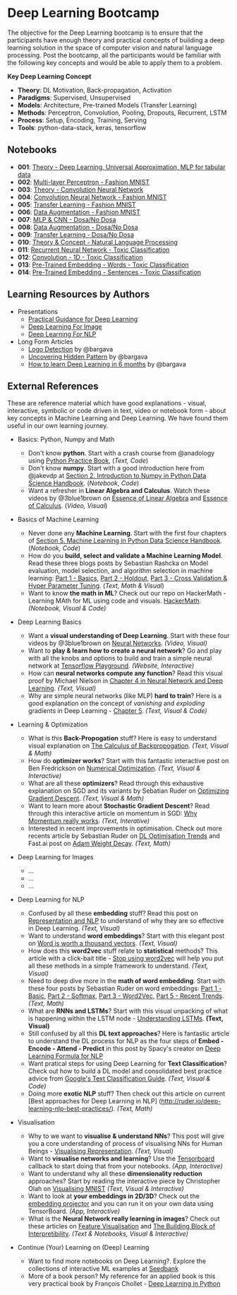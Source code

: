 # Deep Learning Bootcamp

The objective for the Deep Learning bootcamp is to ensure that the participants have enough theory and practical concepts of building a deep learning solution in the space of computer vision and natural language processing. Post the bootcamp, all the participants would be familiar with the following key concepts and would be able to apply them to a problem.

**Key Deep Learning Concept**
- **Theory**: DL Motivation, Back-propagation, Activation
- **Paradigms**: Supervised, Unsupervised
- **Models**: Architecture, Pre-trained Models (Transfer Learning)
- **Methods**: Perceptron, Convolution, Pooling, Dropouts, Recurrent, LSTM
- **Process**: Setup, Encoding, Training, Serving
- **Tools**: python-data-stack, keras, tensorflow

## Notebooks

- **001**: [Theory - Deep Learning, Universal Approximation, MLP for tabular data](/001-Theory-DL.ipynb)
- **002**: [Multi-layer Perceptron - Fashion MNIST](002-MLP-Fashion.ipynb)
- **003**: [Theory - Convolution Neural Network](/003-Theory-CNN.ipynb)
- **004**: [Convolution Neural Network - Fashion MNIST](/004-CNN-Fashion.ipynb)
- **005**: [Transfer Learning - Fashion MNIST](/005-Transfer-Learning-Fashion.ipynb)
- **006**: [Data Augmentation - Fashion MNIST](/006-Data-Augmentation-Fashion.ipynb)
- **007**: [MLP & CNN - Dosa/No Dosa](/007-MLP-CNN-DosaNoDosa.ipynb)
- **008**: [Data Augmentation - Dosa/No Dosa](/008-Data-Aug-DosaNoDosa.ipynb)
- **009**: [Transfer Learning - Dosa/No Dosa](/009-Transfer-Learning-DosaNoDosa.ipynb)
- **010**: [Theory & Concept - Natural Language Processing](010-NLP-Basics.ipynb)
- **011**: [Recurrent Neural Network - Toxic Classification](/011-RNN-LSTM-Toxic.ipynb)
- **012**: [Convolution - 1D - Toxic Classification](/012-CNN-1D-Toxic.ipynb)
- **013**: [Pre-Trained Embedding - Words - Toxic Classification](/013-PreTrained-Words-Toxic.ipynb)
- **014**: [Pre-Trained Embedding - Sentences - Toxic Classification](014-PreTrained-Sentence-Toxic.ipynb)

## Learning Resources by Authors

- Presentations
  - [Practical Guidance for Deep Learning](/dl-practical-guidance.pdf)
  - [Deep Learning For Image](https://speakerdeck.com/amitkaps/deep-learning-for-image)
  - [Deep Learning For NLP](https://www.slideshare.net/amitkaps/deep-learning-for-nlp-69972908) 
- Long Form Articles 
  - [Logo Detection](https://www.oreilly.com/ideas/logo-detection-using-apache-mxnet)  by @bargava
  - [Uncovering Hidden Pattern](https://www.oreilly.com/ideas/uncovering-hidden-patterns-through-machine-learning) by @bargava
  - [How to learn Deep Learning in 6 months](https://towardsdatascience.com/how-to-learn-deep-learning-in-6-months-e45e40ef7d48) by @bargava


## External References
These are reference material which have good explanations - visual, interactive, symbolic or code driven in text, video or notebook form - about key concepts in Machine Learning and Deep Learning. We have found them useful in our own learning journey.

- Basics: Python, Numpy and Math
  - Don't know **python**. Start with a crash course from @anadology using [Python Practice Book](https://anandology.com/python-practice-book/), (*Text, Code*)
  - Don't know **numpy**. Start with a good introduction here from @jakevdp at [Section 2. Introduction to Numpy in Python Data Science Handbook](https://jakevdp.github.io/PythonDataScienceHandbook/). (*Notebook, Code*)
  - Want a refresher in **Linear Algebra and Calculus**. Watch these videos by @3blue1brown on [Essence of Linear Algebra](https://www.youtube.com/playlist?list=PLZHQObOWTQDPD3MizzM2xVFitgF8hE_ab) and [Essence of Calculus](https://www.youtube.com/playlist?list=PLZHQObOWTQDMsr9K-rj53DwVRMYO3t5Yr). (*Video, Visual*)

- Basics of Machine Learning
  - Never done any **Machine Learning**. Start with the first four chapters of [Section 5. Machine Learning in Python Data Science Handbook](https://jakevdp.github.io/PythonDataScienceHandbook/). (*Notebook, Code*)
  - How do you **build, select and validate a Machine Learning Model**. Read these three blogs posts by Sebastian Rashcka on Model evaluation, model selection, and algorithm selection in machine learning: [Part 1 - Basics](https://sebastianraschka.com/blog/2016/model-evaluation-selection-part1.html), [Part 2 - Holdout](https://sebastianraschka.com/blog/2016/model-evaluation-selection-part2.html), [Part 3 - Cross Validation & Hyper Parameter Tuning](https://sebastianraschka.com/blog/2016/model-evaluation-selection-part2.html). (*Text, Math & Visual*)
  - Want to know **the math in ML**? Check out our repo on HackerMath - Learning MAth for ML using code and visuals. [HackerMath](https://github.com/amitkaps/hackermath/). *(Notebook, Visual & Code)*

- Deep Learning Basics
  - Want a **visual understanding of Deep Learning**. Start with these four videos by @3blue1brown on [Neural Networks](https://www.youtube.com/watch?v=aircAruvnKk&list=PLZHQObOWTQDNU6R1_67000Dx_ZCJB-3pi). *(Video, Visual)*
  - Want to **play & learn how to create a neural network**? Go and play with all the knobs and options to build and train a simple neural network at [Tensorflow Playground](https://playground.tensorflow.org/). *(Website, Interactive)* 
  - How can **neural networks compute any function**? Read this visual proof by Michael Nielson in [Chapter 4 in Neural Network and Deep Learning](http://neuralnetworksanddeeplearning.com/chap4.html). *(Text, Visual)*
  - Why are simple neural networks (like MLP) **hard to train**? Here is a good explanation on the concept of *vanishing* and *exploding* gradients in Deep Learning - [Chapter 5](http://neuralnetworksanddeeplearning.com/chap5.html). *(Text, Visual & Code)*


- Learning & Optimization
  - What is this **Back-Propogation** stuff? Here is easy to understand visual explanation on [The Calculus of Backpropogation](http://colah.github.io/posts/2015-08-Backprop/). *(Text, Visual & Math)*
  - How do **optimizer works**? Start with this fantastic interactive post on Ben Fredrickson on [Numerical Optimization](https://www.benfrederickson.com/numerical-optimization/). *(Text, Visual & Interactive)*
  - What are all these **optimizers**? Read through this exhaustive explanation on SGD and its variants by Sebatian Ruder on [Optimizing Gradient Descent](http://ruder.io/optimizing-gradient-descent/). *(Text, Visual & Math)*
  - Want to learn more about **Stochastic Gradient Descent**? Read through this interactive article on momentum in SGD: [Why Momentum really works](https://distill.pub/2017/momentum/). *(Text, Interative)*
  - Interested in recent improvements in optimisation. Check out more recents article by Sebastian Ruder on [DL Optimisation Trends](http://ruder.io/deep-learning-optimization-2017/) and Fast.ai post on [Adam Weight Decay](http://www.fast.ai/2018/07/02/adam-weight-decay/). *(Text, Math)*
  

- Deep Learning for Images
  - ...
  - ...
  - ...


- Deep Learning for NLP
  - Confused by all these **embedding** stuff? Read this post on [Representation and NLP](http://colah.github.io/posts/2014-07-NLP-RNNs-Representations/) to understand of why they are so effective in Deep Learning. *(Text, Visual)*
  - Want to understand **word embeddings**? Start with this elegant post on [Word is worth a thousand vectors](https://multithreaded.stitchfix.com/blog/2015/03/11/word-is-worth-a-thousand-vectors/). *(Text, Visual)*
  - How does this **word2vec** stuff relate to **statistical** methods? This article with a click-bait title -  [Stop using word2vec](https://multithreaded.stitchfix.com/blog/2017/10/18/stop-using-word2vec/) will help you put all these methods in a simple framework to understand. *(Text, Visual)*
  - Need to deep dive more in the **math of word embedding**. Start with these four posts by Sebastian Ruder on word embeddings: [Part 1 - Basic](http://ruder.io/word-embeddings-1/), [Part 2 - Softmax](http://ruder.io/word-embeddings-2/),  [Part 3 - Word2Vec](http://ruder.io/secret-word2vec/), [Part 5 - Recent Trends](http://ruder.io/word-embeddings-2017/index.html). *(Text, Math)*
  - What are **RNNs and LSTMs**? Start with this visual unpacking of what is happening within the LSTM node - [Understanding LSTMs](http://colah.github.io/posts/2015-08-Understanding-LSTMs/). **(Text, Visual)**
  - Still confused by all this **DL text approaches**? Here is fantastic article to understand the DL process for NLP as the four steps of **Embed - Encode - Attend - Predict** in this post by Spacy's creator on [Deep Learning Formula for NLP](https://explosion.ai/blog/deep-learning-formula-nlp)
  - Want pratical steps for using Deep Learning for **Text Classification**? Check out how to build a DL model and consolidated best practice advice from [Google's Text Classification Guide](https://developers.google.com/machine-learning/guides/text-classification/step-2-5). *(Text, Visual & Code)*
  - Doing more **exotic NLP** stuff? Then check out this article on current [Best approaches for Deep Learning in NLP] (http://ruder.io/deep-learning-nlp-best-practices/). *(Text, Math)*

- Visualisation
  - Why to we want to **visualise & understand NNs**? This post will give you a core understanding of process of visualising NNs for Human Beings - [Visualising Representation](http://colah.github.io/posts/2015-01-Visualizing-Representations/). *(Text, Visual)*
  - Want to **visualise networks and learning**? Use the [Tensorboard](https://www.tensorflow.org/guide/summaries_and_tensorboard) callback to start doing that from your notebooks. *(App, Interactive)*
  - Want to understand why all these **dimensionality reduction** approaches? Start by reading the interactive piece by Christopher Olah on [Visualising MNIST](http://colah.github.io/posts/2014-10-Visualizing-MNIST/) *(Text, Visual & Interactive)*
  - Want to look at **your embeddings in 2D/3D**? Check out the [embedding projector](https://projector.tensorflow.org/) and you can run it on your own data using TensorBoard. *(App, Interactive)*
  - What is the **Neural Network really learning in images**? Check out these articles on [Feature Visualisation](https://distill.pub/2017/feature-visualization/) and [The Building Block of Interpretibility](https://distill.pub/2018/building-blocks/). *(Text & Notebooks, Visual & Interactive)*

- Continue (Your) Learning on (Deep) Learning
  - Want to find more notebooks on Deep Learning?. Explore the collections of interactive ML examples at [Seedbank](https://tools.google.com/seedbank/)
  - More of a book person? My reference for an applied book is this very practical book by François Chollet - [Deep Learning in Python](https://www.manning.com/books/deep-learning-with-python)
